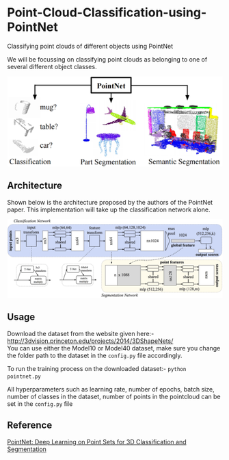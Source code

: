 # Point-Cloud-Classification-using-PointNet
Classifying point clouds of different objects using PointNet

We will be focussing on classifying point clouds as belonging to one of several different object classes.  

![](images/tasks.png)

## Architecture

Shown below is the architecture proposed by the authors of the PointNet paper. This implementation will take up the classification network alone.

![](images/architecture.jpg)

## Usage
Download the dataset from the website given here:- http://3dvision.princeton.edu/projects/2014/3DShapeNets/   
You can use either the Model10 or Model40 dataset, make sure you change the folder path to the dataset in the `config.py` file accordingly.  

To run the training process on the downloaded dataset:- `python pointnet.py`  

All hyperparameters such as learning rate, number of epochs, batch size, 
number of classes in the dataset, number of points in the pointcloud can be set in the `config.py` file

## Reference
[PointNet: Deep Learning on Point Sets for 3D Classification and Segmentation](https://arxiv.org/abs/1612.00593)
